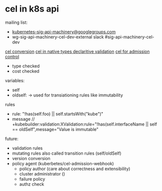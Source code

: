 # cel in k8s api

mailing list:
- kubernetes-sig-api-machinery@googlegroups.com
- wg-sig-api-machinery-cel-dev-external
slack #sig-api-machinery-cel-dev

[cel conversion](https://github.com/kubernetes/enhancements/issues/3945)
[cel in native types declaritive validation](https://kubernetes.io/docs/reference/access-authn-authz/validating-admission-policy/)
[cel for admission control](https://github.com/kubernetes/enhancements/blob/master/keps/sig-api-machinery/3488-cel-admission-control/README.md)

- type checked
- cost checked

variables:
- self
- oldself: -> used for transiationing rules like immutability

rules
- rule: "!has(self.foo) || self.startsWith("kube")"
- message
// +kubebuilder:validation:XValidation:rule="!has(self.interfaceName || self == oldSelf",message="Value is immutable"

future:
- validation rules
- mutating rules also called transition rules (self/oldSelf)
- version conversion
- policy agent (kuberbetes/cel-admission-webhook)
    - policy author (care about correctness and extensibility)
    - cluster administrator ()
    - failure policy
    - authz check